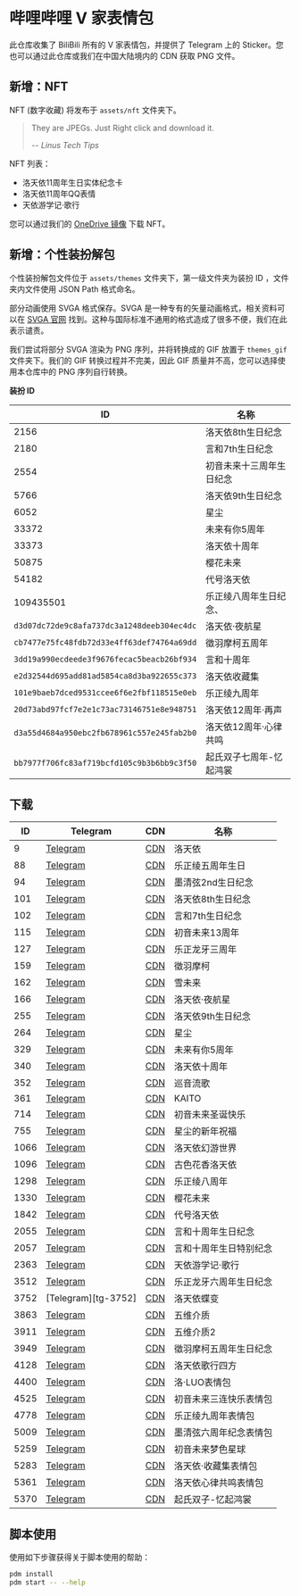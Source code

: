 # 哔哩哔哩 V 家表情包
此仓库收集了 BiliBili 所有的 V 家表情包，并提供了 Telegram 上的 Sticker。您也可以通过此仓库或我们在中国大陆境内的 CDN 获取 PNG 文件。

## 新增：NFT
NFT (数字收藏) 将发布于 `assets/nft` 文件夹下。

> They are JPEGs. Just Right click and download it.
>
> -- *Linus Tech Tips*

NFT 列表：
 - 洛天依11周年生日实体纪念卡
 - 洛天依11周年QQ表情
 - 天依游学记·歌行

您可以通过我们的 [OneDrive 镜像](https://pan.lty.vc/A.%20杂项/NFT/) 下载 NFT。

## 新增：个性装扮解包
个性装扮解包文件位于 `assets/themes` 文件夹下，第一级文件夹为装扮 ID ，文件夹内文件使用 JSON Path 格式命名。

部分动画使用 SVGA 格式保存。SVGA 是一种专有的矢量动画格式，相关资料可以在 [SVGA 官网](https://svga.io/) 找到。这种与国际标准不通用的格式造成了很多不便，我们在此表示谴责。

我们尝试将部分 SVGA 渲染为 PNG 序列，并将转换成的 GIF 放置于 `themes_gif` 文件夹下。我们的 GIF 转换过程并不完美，因此 GIF 质量并不高，您可以选择使用本仓库中的 PNG 序列自行转换。

**装扮 ID**

ID          |名称
------------|--------------------
2156        |洛天依8th生日纪念
2180        |言和7th生日纪念
2554        |初音未来十三周年生日纪念
5766        |洛天依9th生日纪念
6052        |星尘
33372       |未来有你5周年
33373       |洛天依十周年
50875       |樱花未来
54182       |代号洛天依
109435501   |乐正绫八周年生日纪念、
`d3d07dc72de9c8afa737dc3a1248deeb304ec4dc`|洛天依·夜航星
`cb7477e75fc48fdb72d33e4ff63def74764a69dd`|徵羽摩柯五周年
`3dd19a990ecdeede3f9676fecac5beacb26bf934`|言和十周年
`e2d32544d695add81ad5854ca8d3ba922655c373`|洛天依收藏集
`101e9baeb7dced9531ccee6f6e2fbf118515e0eb`|乐正绫九周年
`20d73abd97fcf7e2e1c73ac73146751e8e948751`|洛天依12周年·再声
`d3a55d4684a950ebc2fb678961c557e245fab2b0`|洛天依12周年·心律共鸣
`bb7977f706fc83af719bcfd105c9b3b6bb9c3f50`|起氏双子七周年-忆起鸿裳

## 下载
ID  | Telegram          | CDN           |名称
----|-------------------|---------------|--------------------
9   |[Telegram][tg-9]   |[CDN][cos-9]   |洛天依
88  |[Telegram][tg-88]  |[CDN][cos-88]  |乐正绫五周年生日
94  |[Telegram][tg-94]  |[CDN][cos-94]  |墨清弦2nd生日纪念
101 |[Telegram][tg-101] |[CDN][cos-101] |洛天依8th生日纪念
102 |[Telegram][tg-102] |[CDN][cos-102] |言和7th生日纪念
115 |[Telegram][tg-115] |[CDN][cos-115] |初音未来13周年
127 |[Telegram][tg-127] |[CDN][cos-127] |乐正龙牙三周年
159 |[Telegram][tg-159] |[CDN][cos-159] |徵羽摩柯
162 |[Telegram][tg-162] |[CDN][cos-162] |雪未来
166 |[Telegram][tg-166] |[CDN][cos-166] |洛天依·夜航星
255 |[Telegram][tg-255] |[CDN][cos-255] |洛天依9th生日纪念
264 |[Telegram][tg-264] |[CDN][cos-264] |星尘
329 |[Telegram][tg-329] |[CDN][cos-329] |未来有你5周年
340 |[Telegram][tg-340] |[CDN][cos-340] |洛天依十周年
352 |[Telegram][tg-352] |[CDN][cos-352] |巡音流歌
361 |[Telegram][tg-361] |[CDN][cos-361] |KAITO
714 |[Telegram][tg-714] |[CDN][cos-714] |初音未来圣诞快乐
755 |[Telegram][tg-755] |[CDN][cos-755] |星尘的新年祝福
1066|[Telegram][tg-1066]|[CDN][cos-1066]|洛天依幻游世界
1096|[Telegram][tg-1096]|[CDN][cos-1096]|古色花香洛天依
1298|[Telegram][tg-1298]|[CDN][cos-1298]|乐正绫八周年
1330|[Telegram][tg-1330]|[CDN][cos-1330]|樱花未来
1842|[Telegram][tg-1842]|[CDN][cos-1842]|代号洛天依
2055|[Telegram][tg-2055]|[CDN][cos-2055]|言和十周年生日纪念
2057|[Telegram][tg-2057]|[CDN][cos-2057]|言和十周年生日特别纪念
2363|[Telegram][tg-2363]|[CDN][cos-2363]|天依游学记·歌行
3512|[Telegram][tg-3512]|[CDN][cos-3512]|乐正龙牙六周年生日纪念
3752|[Telegram][tg-3752]|[CDN][cos-3752]|洛天依蝶变
3863|[Telegram][tg-3863]|[CDN][cos-3863]|五维介质
3911|[Telegram][tg-3911]|[CDN][cos-3911]|五维介质2
3949|[Telegram][tg-3949]|[CDN][cos-3949]|徵羽摩柯五周年生日纪念
4128|[Telegram][tg-4128]|[CDN][cos-4128]|洛天依歌行四方
4400|[Telegram][tg-4400]|[CDN][cos-4400]|洛·LUO表情包
4525|[Telegram][tg-4525]|[CDN][cos-4525]|初音未来三连快乐表情包
4778|[Telegram][tg-4778]|[CDN][cos-4778]|乐正绫九周年表情包
5009|[Telegram][tg-5009]|[CDN][cos-5009]|墨清弦六周年纪念表情包
5259|[Telegram][tg-5259]|[CDN][cos-5259]|初音未来梦色星球
5283|[Telegram][tg-5283]|[CDN][cos-5283]|洛天依·收藏集表情包
5361|[Telegram][tg-5361]|[CDN][cos-5361]|洛天依心律共鸣表情包
5370|[Telegram][tg-5370]|[CDN][cos-5370]|起氏双子-忆起鸿裳

<!-- MARK OF AUTOGEN TELEGRAM LINKS -->
[tg-9]:       https://t.me/addstickers/Bilibili009LuoTianYi
[tg-88]:      https://t.me/addstickers/Bilibili088YuezhengLing5th
[tg-94]:      https://t.me/addstickers/Bilibili094MoQingxian2nd
[tg-101]:     https://t.me/addstickers/Bilibili101LuoTianyi8th
[tg-102]:     https://t.me/addstickers/Bilibili102YanHe7th
[tg-115]:     https://t.me/addstickers/Bilibili115Miku13th
[tg-127]:     https://t.me/addstickers/Bilibili127YuezhengLongya3th
[tg-159]:     https://t.me/addstickers/Bilibili159MOKE
[tg-162]:     https://t.me/addstickers/Bilibili162SnowMiku
[tg-166]:     https://t.me/addstickers/lty_nightvoyager
[tg-255]:     https://t.me/addstickers/lty9th
[tg-264]:     https://t.me/addstickers/stardust_2022
[tg-329]:     https://t.me/addstickers/mikuwithu
[tg-340]:     https://t.me/addstickers/lty10th
[tg-352]:     https://t.me/addstickers/bilibili_luka
[tg-361]:     https://t.me/addstickers/bilibili_kaito
[tg-714]:     https://t.me/addstickers/miku_xmas
[tg-755]:     https://t.me/addstickers/stardust_cny
[tg-1066]:    https://t.me/addstickers/lty_1066
[tg-1096]:    https://t.me/addstickers/lty_1096
[tg-1298]:    https://t.me/addstickers/ling8th
[tg-1330]:    https://t.me/addstickers/miku_sakura
[tg-1842]:    https://t.me/addstickers/ProjectLuo
[tg-2055]:    https://t.me/addstickers/yanhe10th_original
[tg-2057]:    https://t.me/addstickers/yanhe10th
[tg-2363]:    https://t.me/addstickers/lty_singiertour
[tg-3512]:    https://t.me/addstickers/yuezheng_longya_6th
[tg-3513]:    https://t.me/addstickers/luotianyi_butterfly
[tg-3863]:    https://t.me/addstickers/quadimension
[tg-3911]:    https://t.me/addstickers/quadimension_next
[tg-3949]:    https://t.me/addstickers/moke5th
[tg-4128]:    https://t.me/addstickers/lty_yalahula
[tg-4400]:    https://t.me/addstickers/lty_4400
[tg-4525]:    https://t.me/addstickers/miku_4525
[tg-4778]:    https://t.me/addstickers/ling9th
[tg-5009]:    https://t.me/addstickers/mo_qingxian_6th
[tg-5259]:    https://t.me/addstickers/MikuYumeiroWakusei
[tg-5283]:    https://t.me/addstickers/lty_collection
[tg-5361]:    https://t.me/addstickers/lty12th
[tg-5370]:    https://t.me/addstickers/qifu_qili_7th
<!-- MARK OF AUTOGEN TELEGRAM LINKS -->

<!-- MARK OF AUTOGEN COS CDN LINKS -->
[cos-9]:      https://luotianyi-dev-1251131545.file.myqcloud.com/bilibili-vocaloid-stickers/9-洛天依.zip
[cos-88]:     https://luotianyi-dev-1251131545.file.myqcloud.com/bilibili-vocaloid-stickers/88-乐正绫五周年生日.zip
[cos-94]:     https://luotianyi-dev-1251131545.file.myqcloud.com/bilibili-vocaloid-stickers/94-墨清弦2nd生日纪念.zip
[cos-101]:    https://luotianyi-dev-1251131545.file.myqcloud.com/bilibili-vocaloid-stickers/101-洛天依8th生日纪念.zip
[cos-102]:    https://luotianyi-dev-1251131545.file.myqcloud.com/bilibili-vocaloid-stickers/102-言和7th生日纪念.zip
[cos-115]:    https://luotianyi-dev-1251131545.file.myqcloud.com/bilibili-vocaloid-stickers/115-初音未来13周年.zip
[cos-127]:    https://luotianyi-dev-1251131545.file.myqcloud.com/bilibili-vocaloid-stickers/127-乐正龙牙三周年.zip
[cos-159]:    https://luotianyi-dev-1251131545.file.myqcloud.com/bilibili-vocaloid-stickers/159-徵羽摩柯.zip
[cos-162]:    https://luotianyi-dev-1251131545.file.myqcloud.com/bilibili-vocaloid-stickers/162-雪未来.zip
[cos-166]:    https://luotianyi-dev-1251131545.file.myqcloud.com/bilibili-vocaloid-stickers/166-洛天依·夜航星.zip
[cos-255]:    https://luotianyi-dev-1251131545.file.myqcloud.com/bilibili-vocaloid-stickers/255-洛天依9th生日纪念.zip
[cos-264]:    https://luotianyi-dev-1251131545.file.myqcloud.com/bilibili-vocaloid-stickers/264-星尘.zip
[cos-329]:    https://luotianyi-dev-1251131545.file.myqcloud.com/bilibili-vocaloid-stickers/329-未来有你5周年.zip
[cos-340]:    https://luotianyi-dev-1251131545.file.myqcloud.com/bilibili-vocaloid-stickers/340-洛天依十周年.zip
[cos-352]:    https://luotianyi-dev-1251131545.file.myqcloud.com/bilibili-vocaloid-stickers/352-巡音流歌.zip
[cos-361]:    https://luotianyi-dev-1251131545.file.myqcloud.com/bilibili-vocaloid-stickers/361-KAITO.zip
[cos-714]:    https://luotianyi-dev-1251131545.file.myqcloud.com/bilibili-vocaloid-stickers/714-初音未来圣诞快乐.zip
[cos-755]:    https://luotianyi-dev-1251131545.file.myqcloud.com/bilibili-vocaloid-stickers/755-星尘的新年祝福.zip
[cos-1066]:   https://luotianyi-dev-1251131545.file.myqcloud.com/bilibili-vocaloid-stickers/1066-洛天依幻游世界.zip
[cos-1096]:   https://luotianyi-dev-1251131545.file.myqcloud.com/bilibili-vocaloid-stickers/1096-古色花香洛天依.zip
[cos-1298]:   https://luotianyi-dev-1251131545.file.myqcloud.com/bilibili-vocaloid-stickers/1298-乐正绫八周年.zip
[cos-1330]:   https://luotianyi-dev-1251131545.file.myqcloud.com/bilibili-vocaloid-stickers/1330-樱花未来.zip
[cos-1842]:   https://luotianyi-dev-1251131545.file.myqcloud.com/bilibili-vocaloid-stickers/1842-代号洛天依.zip
[cos-2055]:   https://luotianyi-dev-1251131545.file.myqcloud.com/bilibili-vocaloid-stickers/2055-言和十周年生日纪念.zip
[cos-2057]:   https://luotianyi-dev-1251131545.file.myqcloud.com/bilibili-vocaloid-stickers/2057-言和十周年生日特别纪念.zip
[cos-2363]:   https://luotianyi-dev-1251131545.file.myqcloud.com/bilibili-vocaloid-stickers/2363-天依游学记·歌行.zip
[cos-3512]:   https://luotianyi-dev-1251131545.file.myqcloud.com/bilibili-vocaloid-stickers/3512-乐正龙牙六周年生日纪念.zip
[cos-3752]:   https://luotianyi-dev-1251131545.file.myqcloud.com/bilibili-vocaloid-stickers/3752-洛天依蝶变.zip
[cos-3863]:   https://luotianyi-dev-1251131545.file.myqcloud.com/bilibili-vocaloid-stickers/3863-五维介质.zip
[cos-3911]:   https://luotianyi-dev-1251131545.file.myqcloud.com/bilibili-vocaloid-stickers/3911-五维介质2.zip
[cos-3949]:   https://luotianyi-dev-1251131545.file.myqcloud.com/bilibili-vocaloid-stickers/3949-徵羽摩柯五周年生日纪念.zip
[cos-4128]:   https://luotianyi-dev-1251131545.file.myqcloud.com/bilibili-vocaloid-stickers/4128-洛天依歌行四方.zip
[cos-4400]:   https://luotianyi-dev-1251131545.file.myqcloud.com/bilibili-vocaloid-stickers/4400-洛·LUO表情包.zip
[cos-4525]:   https://luotianyi-dev-1251131545.file.myqcloud.com/bilibili-vocaloid-stickers/4525-初音未来三连快乐表情包.zip
[cos-4778]:   https://luotianyi-dev-1251131545.file.myqcloud.com/bilibili-vocaloid-stickers/4778-乐正绫九周年表情包.zip
[cos-5009]:   https://luotianyi-dev-1251131545.file.myqcloud.com/bilibili-vocaloid-stickers/5009-墨清弦六周年纪念表情包.zip
[cos-5259]:   https://luotianyi-dev-1251131545.file.myqcloud.com/bilibili-vocaloid-stickers/5259-初音未来梦色星球.zip
[cos-5283]:   https://luotianyi-dev-1251131545.file.myqcloud.com/bilibili-vocaloid-stickers/5283-洛天依·收藏集表情包.zip
[cos-5361]:   https://luotianyi-dev-1251131545.file.myqcloud.com/bilibili-vocaloid-stickers/5361-洛天依心律共鸣表情包.zip
[cos-5370]:   https://luotianyi-dev-1251131545.file.myqcloud.com/bilibili-vocaloid-stickers/5370-起氏双子-忆起鸿裳.zip
<!-- MARK OF AUTOGEN COS CDN LINKS -->

## 脚本使用
使用如下步骤获得关于脚本使用的帮助：
```bash
pdm install
pdm start -- --help
```
